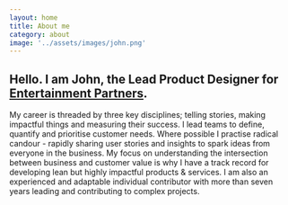 ```yaml
---
layout: home
title: About me
category: about
image: '../assets/images/john.png'
--- 
```


## Hello. I am John, the Lead Product Designer for [Entertainment Partners][1].

My career is threaded by three key disciplines; telling stories, making impactful things and measuring their success. I lead teams to define, quantify and prioritise customer needs. Where possible I practise radical candour - rapidly sharing user stories  and insights  to spark ideas from everyone in the business. My focus on understanding the intersection between business and customer value is why I have a track record for developing lean but highly impactful products & services. I am also an experienced and adaptable individual contributor with more than seven years leading and contributing to complex projects. 

<!-- {% assign reversed_posts = site.posts %}{% for post in reversed_posts | limit:1 %}{% if post.categories contains "blog" %}I sometimes write about things, most recently <a href="{{ post.url }}">{{post.title | downcase}}</a>.{% endif %}{% endfor %} -->

<!-- I've held a number of key product and design roles over the last 10 years. I'm interested in the future of work & travel and previously held an advisory positions at Govia Thameslink and London Water-Enabled Transport. You can see all other the jobs I’ve had on my [LinkedIn profile][2]. -->


[1]: http://www.ep.com
[2]: https://www.linkedin.com/in/johnmahaynes/